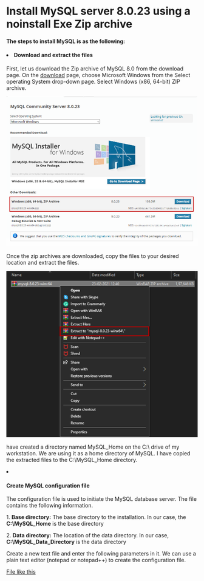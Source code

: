 <h1>Install MySQL server 8.0.23 using a noinstall Exe Zip archive</h1>

<h4>The steps to install MySQL is as the following:</h4>

<h4><li>Download and extract the files</li></h4>
<p>
    First, let us download the Zip archive of MySQL 8.0 from the download page. On the <a href="https://dev.mysql.com/downloads/mysql/">download</a> page, choose Microsoft Windows from the Select operating System drop-down page. Select Windows (x86, 64-bit) ZIP archive.
</p>

<img src="https://github.com/kamalkavin68/mysql/blob/main/mysql-download-page.png" alt="" srcset="">

<p>
    Once the zip archives are downloaded, copy the files to your desired location and extract the files.
</p>

<img src="https://github.com/kamalkavin68/mysql/blob/main/extract-the-files.png" alt="">

<p>
    have created a directory named MySQL_Home on the C:\ drive of my workstation. We are using it as a home directory of MySQL. I have copied the extracted files to the C:\MySQL_Home directory.
</p>



<li><h4>Create MySQL configuration file</h4></li>

<p>
    The configuration file is used to initiate the MySQL database server. The file contains the following information.
</p>

<p>
    1. <b>Base directory:</b> The base directory to the installation. In our case, the <b>C:\MySQL_Home</b> is the base directory
</p>

<p>
    2. <b>Data directory:</b> The location of the data directory. In our case, <b>C:\MySQL_Data_Directory</b> is the data directory
</p>

<p>
    Create a new text file and enter the following parameters in it. We can use a plain text editor (notepad or notepad++) to create the configuration file.
</p>

<a href="https://github.com/kamalkavin68/mysql/blob/main/config.ini">File like this</a>

